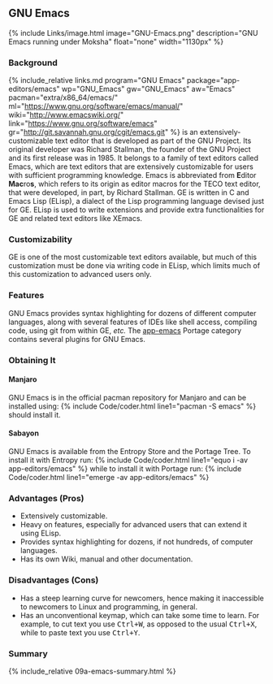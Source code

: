 ## GNU Emacs
{% include Links/image.html image="GNU-Emacs.png" description="GNU Emacs running under Moksha" float="none" width="1130px" %}

### Background
{% include_relative links.md program="GNU Emacs" package="app-editors/emacs" wp="GNU_Emacs" gw="GNU_Emacs" aw="Emacs" pacman="extra/x86_64/emacs/" ml="https://www.gnu.org/software/emacs/manual/" wiki="http://www.emacswiki.org/" link="https://www.gnu.org/software/emacs" gr="http://git.savannah.gnu.org/cgit/emacs.git" %} is an extensively-customizable text editor that is developed as part of the GNU Project. Its original developer was Richard Stallman, the founder of the GNU Project and its first release was in 1985. It belongs to a family of text editors called Emacs, which are text editors that are extensively customizable for users with sufficient programming knowledge. Emacs is abbreviated from <b>E</b>ditor <b>Mac</b>ro<b>s</b>, which refers to its origin as editor macros for the TECO text editor, that were developed, in part, by Richard Stallman. GE is written in C and Emacs Lisp (ELisp), a dialect of the Lisp programming language devised just for GE. ELisp is used to write extensions and provide extra functionalities for GE and related text editors like XEmacs.

### Customizability
GE is one of the most customizable text editors available, but much of this customization must be done via writing code in ELisp, which limits much of this customization to advanced users only.

### Features
GNU Emacs provides syntax highlighting for dozens of different computer languages, along with several features of IDEs like shell access, compiling code, using git from within GE, *etc.* The [app-emacs](http://gpo.zugaina.org/app-emacs/) Portage category contains several plugins for GNU Emacs.

### Obtaining It

#### Manjaro
GNU Emacs is in the official pacman repository for Manjaro and can be installed using:
{% include Code/coder.html line1="pacman -S emacs" %}
should install it.

#### Sabayon
GNU Emacs is available from the Entropy Store and the Portage Tree. To install it with Entropy run:
{% include Code/coder.html line1="equo i -av app-editors/emacs" %}
while to install it with Portage run:
{% include Code/coder.html line1="emerge -av app-editors/emacs" %}

### Advantages (Pros)
* Extensively customizable.
* Heavy on features, especially for advanced users that can extend it using ELisp.
* Provides syntax highlighting for dozens, if not hundreds, of computer languages.
* Has its own Wiki, manual and other documentation.

### Disadvantages (Cons)
* Has a steep learning curve for newcomers, hence making it inaccessible to newcomers to Linux and programming, in general.
* Has an unconventional keymap, which can take some time to learn. For example, to cut text you use <kbd>Ctrl+W</kbd>, as opposed to the usual <kbd>Ctrl+X</kbd>, while to paste text you use <kbd>Ctrl+Y</kbd>.

### Summary
{% include_relative 09a-emacs-summary.html %}
